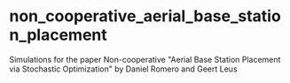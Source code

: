 # non_cooperative_aerial_base_station_placement
Simulations for the paper Non-cooperative "Aerial Base Station Placement via Stochastic Optimization" by Daniel Romero and Geert Leus
